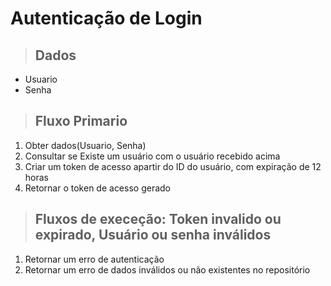 # Autenticação de Login

> ## Dados

* Usuario
* Senha

> ## Fluxo Primario

1. Obter dados(Usuario, Senha)
2. Consultar se Existe um usuário com o usuário recebido acima
3. Criar um token de acesso apartir do ID do usuário, com expiração de 12 horas
4. Retornar o token de acesso gerado

> ## Fluxos de execeção: Token invalido ou expirado, Usuário ou senha inválidos

1. Retornar um erro de autenticação
2. Retornar um erro de dados inválidos ou não existentes no repositório
